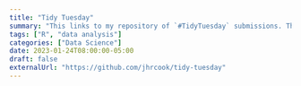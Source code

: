 ```yaml
---
title: "Tidy Tuesday"
summary: "This links to my repository of `#TidyTuesday` submissions. This is a series of notebooks and scripts that analyze a different dataset each week where I experiment with various modeling and data visualization techniques."
tags: ["R", "data analysis"]
categories: ["Data Science"]
date: 2023-01-24T08:00:00-05:00
draft: false
externalUrl: "https://github.com/jhrcook/tidy-tuesday"
---
```

